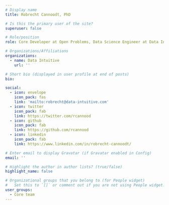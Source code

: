 ```yaml
---
# Display name
title: Robrecht Cannoodt, PhD

# Is this the primary user of the site?
superuser: false

# Role/position
role: Core Developer at Open Problems, Data Science Engineer at Data Intuitive

# Organizations/Affiliations
organizations:
  - name: Data Intuitive
    url: ''

# Short bio (displayed in user profile at end of posts)
bio: 

social:
  - icon: envelope
    icon_pack: fas
    link: 'mailto:robrecht@data-intuitive.com'
  - icon: twitter
    icon_pack: fab
    link: https://twitter.com/rcannood
  - icon: github
    icon_pack: fab
    link: https://github.com/rcannood
  - icon: linkedin
    icon_pack: fab
    link: https://www.linkedin.com/in/robrecht-cannoodt/

# Enter email to display Gravatar (if Gravatar enabled in Config)
email: ''

# Highlight the author in author lists? (true/false)
highlight_name: false

# Organizational groups that you belong to (for People widget)
#   Set this to `[]` or comment out if you are not using People widget.
user_groups:
  - Core team
---
```


